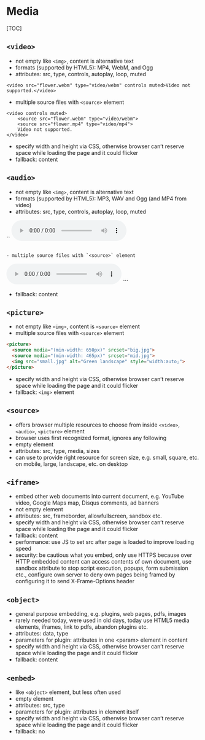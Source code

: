 # Media

[TOC]



## `<video>`

- not empty like `<img>`, content is alternative text
- formats (supported by HTML5): MP4, WebM, and Ogg
- attributes: src, type, controls, autoplay, loop, muted

```
<video src="flower.webm" type="video/webm" controls muted>Video not supported.</video>
```

- multiple source files with `<source>` element

```
<video controls muted>
    <source src="flower.webm" type="video/webm">
    <source src="flower.mp4" type="video/mp4">
    Video not supported.
</video>
```

- specify width and height via CSS, otherwise browser can’t reserve space while loading the page and it could flicker
- fallback: content



## `<audio>`

- not empty like `<img>`, content is alternative text
- formats (supported by HTML5): MP3, WAV and Ogg (and MP4 from video)
- attributes: src, type, controls, autoplay, loop, muted

``
<audio src="song.mp3" type="audio/mpeg" controls>Audio not supported.</audio>
```

- multiple source files with `<source>` element

```
<audio controls>
	<source src="song.ogg" type="audio/ogg">
	<source src="song.mp3" type="audio/mpeg">
    Audio not supported.
</audio>
```

- fallback: content



## `<picture>`

- not empty like `<img>`, content is `<source>` element
- multiple source files with `<source>` element

```html
<picture>
  <source media="(min-width: 650px)" srcset="big.jpg">
  <source media="(min-width: 465px)" srcset="mid.jpg">
  <img src="small.jpg" alt="Green landscape" style="width:auto;">
</picture>
```

- specify width and height via CSS, otherwise browser can’t reserve space while loading the page and it could flicker
- fallback: `<img>` element



## `<source>`

- offers browser multiple resources to choose from inside `<video>`, `<audio>`, `<picture>` element
- browser uses first recognized format, ignores any following
- empty element
- attributes: src, type, media, sizes
- can use to provide right resource for screen size, e.g. small, square, etc. on mobile, large, landscape, etc. on desktop



## `<iframe>`

- embed other web documents into current document, e.g. YouTube video, Google Maps map, Disqus comments, ad banners
- not empty element
- attributes: src, frameborder, allowfullscreen, sandbox etc.
- specify width and height via CSS, otherwise browser can’t reserve space while loading the page and it could flicker
- fallback: content
- performance: use JS to set src after page is loaded to improve loading speed
- security: be cautious what you embed, only use HTTPS because over HTTP embedded content can access contents of own document, use sandbox attribute to stop script execution, popups, form submission etc., configure own server to deny own pages being framed by configuring it to send X-Frame-Options header



## `<object>`

- general purpose embedding, e.g. plugins, web pages, pdfs, images
- rarely needed today, were used in old days, today use HTML5 media elements, iframes, link to pdfs, abandon plugins etc.
- attributes: data, type
- parameters for plugin: attributes in one \<param\> element in content
- specify width and height via CSS, otherwise browser can’t reserve space while loading the page and it could flicker
- fallback: content



## `<embed>`

- like `<object>` element, but less often used
- empty element
- attributes: src, type
- parameters for plugin: attributes in element itself
- specify width and height via CSS, otherwise browser can’t reserve space while loading the page and it could flicker
- fallback: no
